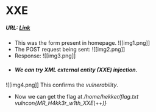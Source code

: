 # XXE
##### URL:  [Link](http://hekker.noobarmy.org/ "Mr. Hekker")

* This was the form present in homepage.
![[img1.png]]
* The POST request being sent:
![[img2.png]]
* Response:
![[img3.png]]

+ ##### We can try XML external entity (XXE) injection.
![[img4.png]]
This confirms the _vulnerability_.

+ Now we can get the flag at */home/hekker/flag.txt*
			_vulncon{MR_H4kk3r_w1th_XXE_(+_+)}_